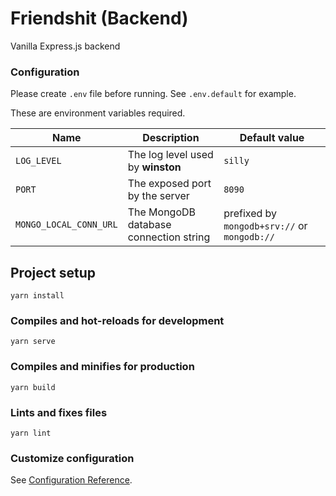 # Friendshit (Backend)

Vanilla Express.js backend

### Configuration
Please create `.env` file before running.
See `.env.default` for example.

These are environment variables required.

|Name|Description|Default value|
|---|---|---|
|`LOG_LEVEL`|The log level used by **winston**|`silly`|
|`PORT`|The exposed port by the server|`8090`|
|`MONGO_LOCAL_CONN_URL`|The MongoDB database connection string|prefixed by `mongodb+srv://` or  `mongodb://`|

## Project setup
```
yarn install
```

### Compiles and hot-reloads for development
```
yarn serve
```

### Compiles and minifies for production
```
yarn build
```

### Lints and fixes files
```
yarn lint
```

### Customize configuration
See [Configuration Reference](https://cli.vuejs.org/config/).
